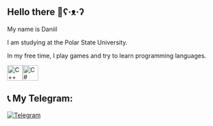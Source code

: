 ## Hello there 👋ʕ·ᴥ·ʔ
My name is Daniil

I am studying at the Polar State University.

In my free time, I play games and try to learn programming languages.

<p align="left">
<a href="https://docs.microsoft.com/en-us/cpp/?view=msvc-170" target="_blank" rel="noreferrer"><img src="https://raw.githubusercontent.com/danielcranney/readme-generator/main/public/icons/skills/cplusplus-colored.svg" width="36" height="36" alt="C++" /></a><a href="https://docs.microsoft.com/en-us/dotnet/csharp/" target="_blank" rel="noreferrer"><img src="https://raw.githubusercontent.com/danielcranney/readme-generator/main/public/icons/skills/csharp-colored.svg" width="36" height="36" alt="C#" /></a>
</p>

## 📞 My Telegram:

[![Telegram](https://img.shields.io/badge/-Telegram-090909?style=for-the-badge&logo=telegram)](https://t.me/Daniildadaya)

